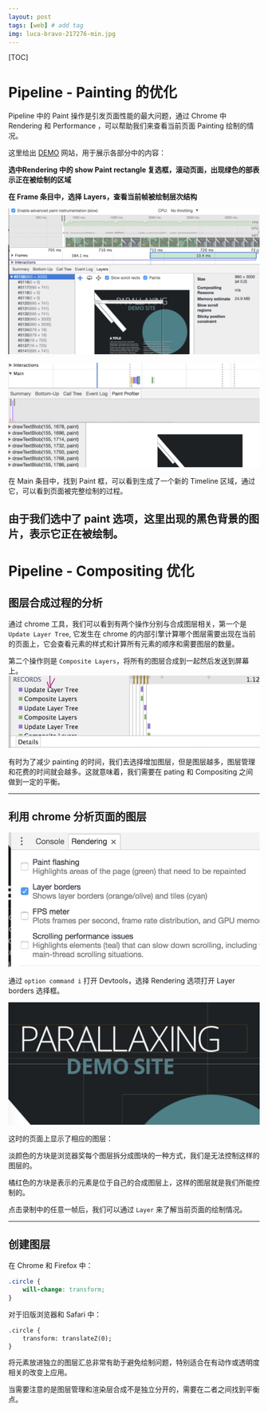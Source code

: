```yaml
---
layout: post
tags: [web] # add tag
img: luca-bravo-217276-min.jpg
---
```


[TOC]


# Pipeline - Painting 的优化

Pipeline 中的 Paint 操作是引发页面性能的最大问题，通过 Chrome 中 Rendering 和 Performance ，可以帮助我们来查看当前页面 Painting 绘制的情况。

这里给出 [DEMO](https://www.html5rocks.com/static/demos/parallax/demo-1a/demo.html) 网站，用于展示各部分中的内容：

**选中Rendering 中的 show Paint rectangle 复选框，滚动页面，出现绿色的部表示正在被绘制的区域**


**在 Frame 条目中，选择 Layers，查看当前帧被绘制层次结构**

![Painting1](/assets/img/15141713561405.jpg)

![Painting2](/assets/img/15141714425692.jpg)

在 Main 条目中，找到 Paint 框，可以看到生成了一个新的 Timeline 区域，通过它，可以看到页面被完整绘制的过程。

由于我们选中了 paint 选项，这里出现的黑色背景的图片，表示它正在被绘制。
---

# Pipeline - Compositing 优化

## 图层合成过程的分析

通过 chrome 工具，我们可以看到有两个操作分别与合成图层相关，第一个是 `Update Layer Tree`, 它发生在 chrome 的内部引擎计算哪个图层需要出现在当前的页面上，它会查看元素的样式和计算所有元素的顺序和需要图层的数量。

第二个操作则是 `Composite Layers`，将所有的图层合成到一起然后发送到屏幕上。
![compositing](/assets/img/15133073707307.jpg)

有时为了减少 painting 的时间，我们去选择增加图层，但是图层越多，图层管理和花费的时间就会越多。这就意味着，我们需要在 pating 和 Compositing 之间做到一定的平衡。

---
 
## 利用 chrome 分析页面的图层
 
 ![Devtools](/assets/img/15133080932530.jpg)

 通过 `option command i` 打开 Devtools，选择 Rendering 选项打开 Layer borders 选择框。

![example](/assets/img/15133081521926.jpg)

这时的页面上显示了相应的图层：

淡颜色的方块是浏览器奖每个图层拆分成图块的一种方式，我们是无法控制这样的图层的。

橘红色的方块是表示的元素是位于自己的合成图层上，这样的图层就是我们所能控制的。

点击录制中的任意一帧后，我们可以通过 `Layer` 来了解当前页面的绘制情况。

---

## 创建图层

在 Chrome 和 Firefox 中：

```css
.circle {
    will-change: transform;
}
```

对于旧版浏览器和 Safari 中：

```
.circle {
    transform: translateZ(0);
}
```

将元素放进独立的图层汇总非常有助于避免绘制问题，特别适合在有动作或透明度相关的改变上应用。

当需要注意的是图层管理和渲染层合成不是独立分开的，需要在二者之间找到平衡点。







